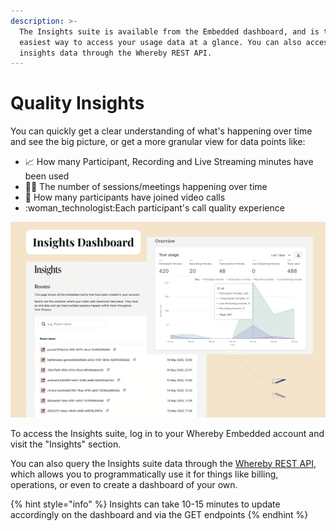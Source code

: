 ```yaml
---
description: >-
  The Insights suite is available from the Embedded dashboard, and is the
  easiest way to access your usage data at a glance. You can also access
  insights data through the Whereby REST API.
---
```


# Quality Insights

You can quickly get a clear understanding of what's happening over time and see the big picture, or get a more granular view for data points like:

* 📈 How many Participant, Recording and Live Streaming minutes have been used
* 👨‍💻 The number of sessions/meetings happening over time
* 👥 How many participants have joined video calls
* :woman\_technologist:Each participant's call quality experience

![Visit the "Insights" section of your Whereby Embedded account to access these reports. ](<../../.gitbook/assets/Insights Dashboard (1).png>)

To access the Insights suite, log in to your Whereby Embedded account and visit the "Insights" section.

You can also query the Insights suite data through the [Whereby REST API](../../reference/whereby-rest-api-reference/#get-meetings), which allows you to programmatically use it for things like billing, operations, or even to create a dashboard of your own.

{% hint style="info" %}
Insights can take 10-15 minutes to update accordingly on the dashboard and via the GET endpoints
{% endhint %}



